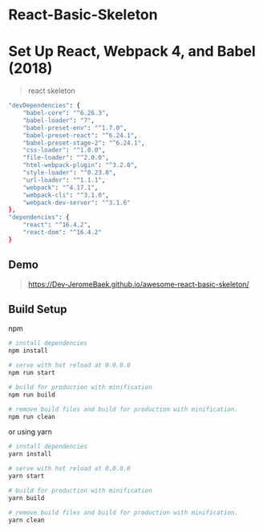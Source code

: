 # React-Basic-Skeleton

# Set Up React, Webpack 4, and Babel (2018)

> react skeleton

```bash
"devDependencies": {
    "babel-core": "^6.26.3",
    "babel-loader": "7",
    "babel-preset-env": "^1.7.0",
    "babel-preset-react": "^6.24.1",
    "babel-preset-stage-2": "^6.24.1",
    "css-loader": "^1.0.0",
    "file-loader": "^2.0.0",
    "html-webpack-plugin": "^3.2.0",
    "style-loader": "^0.23.0",
    "url-loader": "^1.1.1",
    "webpack": "^4.17.1",
    "webpack-cli": "^3.1.0",
    "webpack-dev-server": "^3.1.6"
},
"dependencies": {
    "react": "^16.4.2",
    "react-dom": "^16.4.2"
}
```

## Demo

> https://Dev-JeromeBaek.github.io/awesome-react-basic-skeleton/

## Build Setup

npm

```bash
# install dependencies
npm install

# serve with hot reload at 0.0.0.0
npm run start

# build for production with minification
npm run build

# remove build files and build for production with minification.
npm run clean
```

or using yarn

```bash
# install dependencies
yarn install

# serve with hot reload at 0.0.0.0
yarn start

# build for production with minification
yarn build

# remove build files and build for production with minification.
yarn clean
```

<!--
## How to make your react project

- Fork and clone this repository.
- Run `yarn install` on your terminal.
- Open `src/contents.js` on your text editor.
- Edit and Add your contents
- Run `yarn build` on your terminal
- Do setting for github.io hosting. -->
